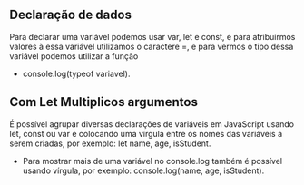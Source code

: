 ## Declaração de dados
Para declarar uma variável podemos usar var, let e const, e para atribuírmos valores à essa variável utilizamos o caractere =, e para vermos o tipo dessa variável podemos utilizar a função 
* console.log(typeof variavel).


## Com Let Multiplicos argumentos
É possível agrupar diversas declarações de variáveis em JavaScript usando let, const ou var e colocando uma vírgula entre os nomes das variáveis a serem criadas, por exemplo: let name, age, isStudent. 
* Para mostrar mais de uma variável no console.log também é possível usando vírgula, por exemplo: console.log(name, age, isStudent).



